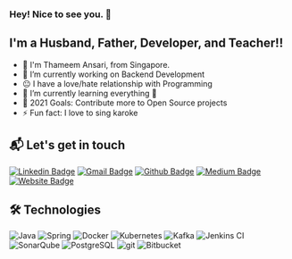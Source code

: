 ### Hey! Nice to see you. 👋


## I'm a Husband, Father, Developer, and Teacher!!

- 🏫 I'm Thameem Ansari, from Singapore.
- 🔭 I’m currently working on Backend Development
- 😐 I have a love/hate relationship with Programming
- 🌱 I’m currently learning everything 🤣
- 🥅 2021 Goals: Contribute more to Open Source projects
- ⚡ Fun fact: I love to sing karoke

## 📬 Let's get in touch

[![Linkedin Badge](https://img.shields.io/badge/-thameem-blue?style=flat-square&logo=Linkedin&logoColor=white&link=https://www.linkedin.com/in/thameemansari/)](https://www.linkedin.com/in/thameemansari/)
[![Gmail Badge](https://img.shields.io/badge/-reachansari@gmail.com-red?style=flat-square&logo=Gmail&logoColor=white&link=mailto:reachansari@gmail.com)](mailto:reachansari@gmail.com)
[![Github Badge](https://img.shields.io/badge/-thameem-black?style=flat-square&logo=github&logoColor=white&link=https://github.com/reachansari/)](https://github.com/reachansari)
[![Medium Badge](https://img.shields.io/badge/-thameem-F6F6F6?style=flat-square&logo=Medium&logoColor=black&link=https://medium.com/@reachansari)](https://medium.com/@reachansari)
[![Website Badge](https://img.shields.io/badge/-reachansari.com-0078FF?style=flat-square&logo=google-chrome&logoColor=white&link=https://reachansari.com/)](https://reachansari.com/)


<!-- <h3>Technologies I like</h3> -->
<!-- ## 🚀 Technologies I like -->
## 🛠  Technologies
<p>
  <img alt="Java" src="https://img.shields.io/badge/-Java-007396?style=flat-square&logo=java&logoColor=white" />
  <img alt="Spring" src="https://img.shields.io/badge/-Spring-6DB33F?style=flat-square&logo=Spring&logoColor=white" />
  <img alt="Docker" src="https://img.shields.io/badge/-Docker-46a2f1?style=flat-square&logo=docker&logoColor=white" />
  <img alt="Kubernetes" src="https://img.shields.io/badge/-Kubernetes-326CE5?style=flat-square&logo=Kubernetes&logoColor=white" />
  <!--img alt="Linux" src="https://img.shields.io/badge/-Linux-FCC624?style=flat-square&logo=Linux&logoColor=black" /-->
 <img alt="Kafka" src="https://img.shields.io/badge/-Apache%20Kafka-F7F7F7?style=flat-square&logo=Apache%20Kafka&logoColor=black"/>
  <img alt="Jenkins CI" src="https://img.shields.io/badge/-Jenkins-D24939?style=flat-square&logo=Jenkins&logoColor=white" />
   <img alt="SonarQube" src="https://img.shields.io/badge/-SonarQube-4E9BCD?style=flat-square&logo=SonarQube&logoColor=white" />
  
  <img alt="PostgreSQL" src="https://img.shields.io/badge/-PostgreSQL-4479A1?style=flat-square&logo=PostgreSQL&logoColor=white"/>
  <img alt="git" src="https://img.shields.io/badge/-Git-F05032?style=flat-square&logo=git&logoColor=white" />
  <img alt="Bitbucket" src="https://img.shields.io/badge/-Bitbucket-2680F4?style=flat-square&logo=Bitbucket&logoColor=white" />
</p>

<!--
**reachansari/reachansari** is a ✨ _special_ ✨ repository because its `README.md` (this file) appears on your GitHub profile.

Here are some ideas to get you started:

- 🔭 I’m currently working on ...
- 🌱 I’m currently learning ...
- 👯 I’m looking to collaborate on ...
- 🤔 I’m looking for help with ...
- 💬 Ask me about ...
- 📫 How to reach me: ...
- 😄 Pronouns: ...
- ⚡ Fun fact: ...
-->
